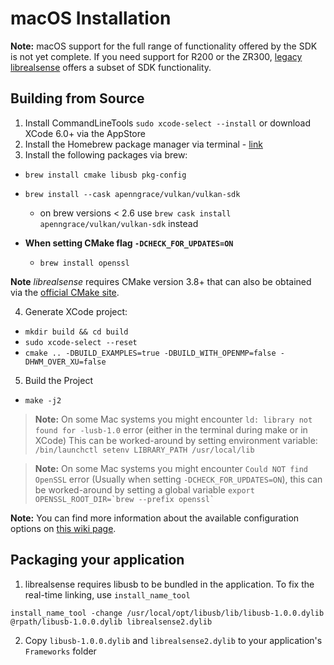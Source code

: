 # macOS Installation  

**Note:** macOS support for the full range of functionality offered by the SDK is not yet complete. If you need support for R200 or the ZR300, [legacy librealsense](https://github.com/IntelRealSense/librealsense/tree/legacy) offers a subset of SDK functionality.

## Building from Source

1. Install CommandLineTools `sudo xcode-select --install` or download XCode 6.0+ via the AppStore
2. Install the Homebrew package manager via terminal - [link](http://brew.sh/)
3. Install the following packages via brew:
  * `brew install cmake libusb pkg-config`
  * `brew install --cask apenngrace/vulkan/vulkan-sdk`
    * on brew versions < 2.6 use `brew cask install apenngrace/vulkan/vulkan-sdk` instead
* **When setting CMake flag `-DCHECK_FOR_UPDATES=ON`**

  * `brew install openssl`

**Note** *librealsense* requires CMake version 3.8+ that can also be obtained via the [official CMake site](https://cmake.org/download/).  


4. Generate XCode project:
  * `mkdir build && cd build`
  * `sudo xcode-select --reset`
  * `cmake .. -DBUILD_EXAMPLES=true -DBUILD_WITH_OPENMP=false -DHWM_OVER_XU=false`
5. Build the Project
  * `make -j2`

> **Note:** On some Mac systems you might encounter `ld: library not found for -lusb-1.0` error (either in the terminal during make or in XCode) This can be worked-around by setting environment variable: `/bin/launchctl setenv LIBRARY_PATH /usr/local/lib`

> **Note:**  On some Mac systems you might encounter `Could NOT find OpenSSL` error  (Usually when setting `-DCHECK_FOR_UPDATES=ON`), this can be worked-around by setting a global variable ``export OPENSSL_ROOT_DIR=`brew --prefix openssl` ``

  **Note:** You can find more information about the available configuration options on [this wiki page](https://github.com/IntelRealSense/librealsense/wiki/Build-Configuration).

## Packaging your application
1. librealsense requires libusb to be bundled in the application. To fix the real-time linking, use `install_name_tool`
```
install_name_tool -change /usr/local/opt/libusb/lib/libusb-1.0.0.dylib @rpath/libusb-1.0.0.dylib librealsense2.dylib
```
2. Copy `libusb-1.0.0.dylib` and `librealsense2.dylib` to your application's `Frameworks` folder
